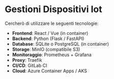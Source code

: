 # Gestioni Dispositivi Iot

Cercherò di utilizzare le seguenti tecnologie:

- **Frontend**: React / Vue (in container)
- **Backend**: Python (Flask / FastAPI)
- **Database**: SQLite o PostgreSQL (in container)
- **Storage**: MinIO (compatibile S3)
- **Monitoraggio**: Prometheus + Grafana
- **Proxy**: Traefik
- **CI/CD**: GitLab CI
- **Cloud**: Azure Container Apps / AKS
